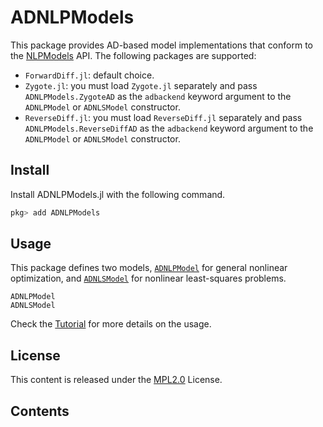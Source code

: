# ADNLPModels

This package provides AD-based model implementations that conform to the [NLPModels](https://github.com/JuliaSmoothOptimizers/ADNLPModels.jl) API. The following packages are supported:
- `ForwardDiff.jl`: default choice.
- `Zygote.jl`: you must load `Zygote.jl` separately and pass `ADNLPModels.ZygoteAD` as the `adbackend` keyword argument to the `ADNLPModel` or `ADNLSModel` constructor.
- `ReverseDiff.jl`: you must load `ReverseDiff.jl` separately and pass `ADNLPModels.ReverseDiffAD` as the `adbackend` keyword argument to the `ADNLPModel` or `ADNLSModel` constructor.

## Install

Install ADNLPModels.jl with the following command.
```julia
pkg> add ADNLPModels
```

## Usage

This package defines two models, [`ADNLPModel`](@ref) for general nonlinear optimization, and [`ADNLSModel`](@ref) for nonlinear least-squares problems.

```@docs
ADNLPModel
ADNLSModel
```

Check the [Tutorial](@ref) for more details on the usage.

## License

This content is released under the [MPL2.0](https://www.mozilla.org/en-US/MPL/2.0/) License.

## Contents

```@contents
```
